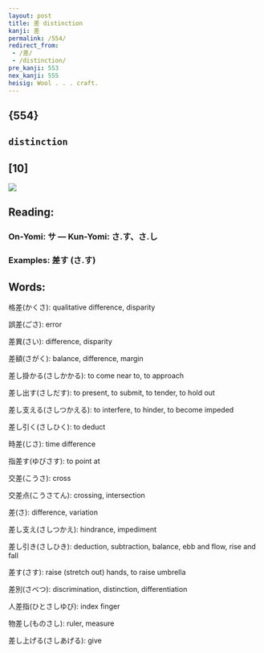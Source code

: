 ```yaml
---
layout: post
title: 差 distinction
kanji: 差
permalink: /554/
redirect_from:
 - /差/
 - /distinction/
pre_kanji: 553
nex_kanji: 555
heisig: Wool . . . craft.
---
```


## {554}

## `distinction`

## [10]

<div class="stroke"><img src="E5B7AE.png" /></div>

## Reading:

### On-Yomi: サ &mdash; Kun-Yomi: さ.す、さ.し

### Examples: 差す (さ.す)

## Words:

格差(かくさ): qualitative difference, disparity

誤差(ごさ): error

差異(さい): difference, disparity

差額(さがく): balance, difference, margin

差し掛かる(さしかかる): to come near to, to approach

差し出す(さしだす): to present, to submit, to tender, to hold out

差し支える(さしつかえる): to interfere, to hinder, to become impeded

差し引く(さしひく): to deduct

時差(じさ): time difference

指差す(ゆびさす): to point at

交差(こうさ): cross

交差点(こうさてん): crossing, intersection

差(さ): difference, variation

差し支え(さしつかえ): hindrance, impediment

差し引き(さしひき): deduction, subtraction, balance, ebb and flow, rise and fall

差す(さす): raise (stretch out) hands, to raise umbrella

差別(さべつ): discrimination, distinction, differentiation

人差指(ひとさしゆび): index finger

物差し(ものさし): ruler, measure

差し上げる(さしあげる): give
